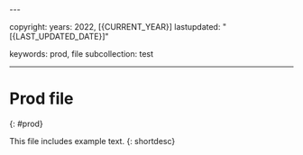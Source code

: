 <prod>---

copyright:
  years: 2022, [{CURRENT_YEAR}]
lastupdated: "[{LAST_UPDATED_DATE}]"

keywords: prod, file
subcollection: test

---


# Prod file
{: #prod}

This file includes example text.
{: shortdesc}

</prod>
